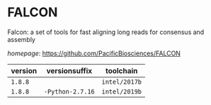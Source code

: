 # FALCON

Falcon: a set of tools for fast aligning long reads for consensus and assembly

*homepage*: <https://github.com/PacificBiosciences/FALCON>

version | versionsuffix | toolchain
--------|---------------|----------
``1.8.8`` |  | ``intel/2017b``
``1.8.8`` | ``-Python-2.7.16`` | ``intel/2019b``
